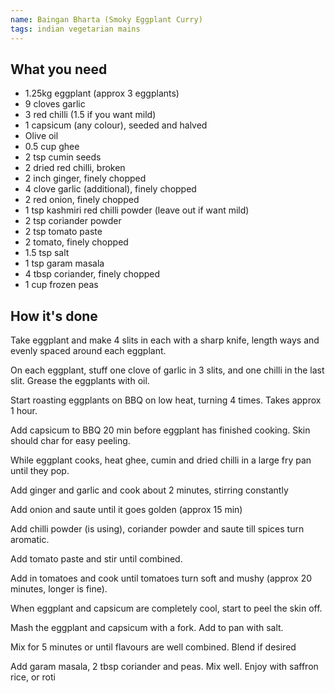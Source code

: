 ```yaml
---
name: Baingan Bharta (Smoky Eggplant Curry)
tags: indian vegetarian mains
---
```


## What you need
* 1.25kg eggplant (approx 3 eggplants)
* 9 cloves garlic
* 3 red chilli (1.5 if you want mild)
* 1 capsicum (any colour), seeded and halved
* Olive oil
* 0.5 cup ghee
* 2 tsp cumin seeds
* 2 dried red chilli, broken
* 2 inch ginger, finely chopped
* 4 clove garlic (additional), finely chopped
* 2 red onion, finely chopped
* 1 tsp kashmiri red chilli powder (leave out if want mild)
* 2 tsp coriander powder
* 2 tsp tomato paste
* 2 tomato, finely chopped
* 1.5 tsp salt
* 1 tsp garam masala
* 4 tbsp coriander, finely chopped
* 1 cup frozen peas

<!-- break -->

## How it's done

Take eggplant and make 4 slits in each with a sharp knife, length ways and evenly spaced around each eggplant.

On each eggplant, stuff one clove of garlic in 3 slits, and one chilli in the last slit. Grease the eggplants with oil.

Start roasting eggplants on BBQ on low heat, turning 4 times. Takes approx 1 hour.

Add capsicum to BBQ 20 min before eggplant has finished cooking. Skin should char for easy peeling.

While eggplant cooks, heat ghee, cumin and dried chilli in a large fry pan until they pop.

Add ginger and garlic and cook about 2 minutes, stirring constantly

Add onion and saute until it goes golden (approx 15 min)

Add chilli powder (is using), coriander powder and saute till spices turn aromatic.

Add tomato paste and stir until combined.

Add in tomatoes and cook until tomatoes turn soft and mushy (approx 20 minutes, longer is fine).

When eggplant and capsicum are completely cool, start to peel the skin off.

Mash the eggplant and capsicum with a fork. Add to pan with salt.

Mix for 5 minutes or until flavours are well combined. Blend if desired

Add garam masala, 2 tbsp coriander and peas. Mix well. Enjoy with saffron rice, or roti
